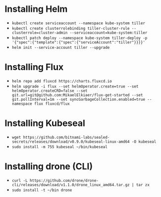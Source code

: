 # Installing Helm
* `kubectl create serviceaccount --namespace kube-system tiller`
* `kubectl create clusterrolebinding tiller-cluster-rule --clusterrole=cluster-admin --serviceaccount=kube-system:tiller`
* `kubectl patch deploy --namespace kube-system tiller-deploy -p '{"spec":{"template":{"spec":{"serviceAccount":"tiller"}}}}'`
* `helm init --service-account tiller --upgrade`

# Installing Flux
* `helm repo add fluxcd https://charts.fluxcd.io`
* `helm upgrade -i flux --set helmOperator.create=true --set helmOperator.createCRD=false --set git.url=git@github.com:MikaelElkiaer/flux-get-started --set git.pollInterval=1m --set syncGarbageCollection.enabled=true --namespace flux fluxcd/flux`

# Installing Kubeseal
* `wget https://github.com/bitnami-labs/sealed-secrets/releases/download/v0.9.0/kubeseal-linux-amd64 -O kubeseal`
* `sudo install -m 755 kubeseal ~/bin/kubeseal`

# Installing drone (CLI)
* `curl -L https://github.com/drone/drone-cli/releases/download/v1.1.0/drone_linux_amd64.tar.gz | tar zx`
* `sudo install -t ~/bin drone`
